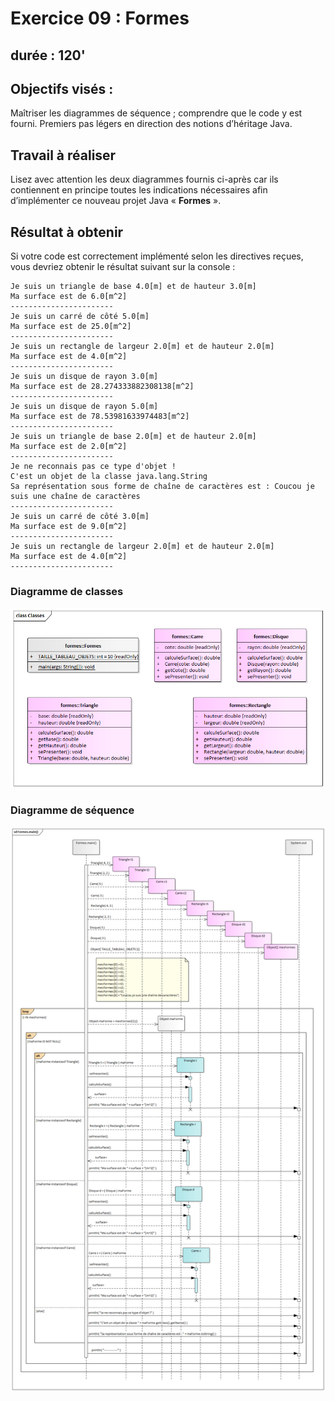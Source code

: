# Exercice 09 : Formes
## durée : 120'
## Objectifs visés :
Maîtriser les diagrammes de séquence ; comprendre que le code y est fourni. Premiers pas légers en direction des notions d’héritage Java.

## Travail à réaliser
Lisez avec attention les deux diagrammes fournis ci-après car ils contiennent en principe toutes les indications nécessaires afin d’implémenter ce nouveau projet Java « **Formes** ».

## Résultat à obtenir
Si votre code est correctement implémenté selon les directives reçues, vous devriez obtenir le résultat suivant sur la console :
```
Je suis un triangle de base 4.0[m] et de hauteur 3.0[m]
Ma surface est de 6.0[m^2]
-----------------------
Je suis un carré de côté 5.0[m]
Ma surface est de 25.0[m^2]
-----------------------
Je suis un rectangle de largeur 2.0[m] et de hauteur 2.0[m]
Ma surface est de 4.0[m^2]
-----------------------
Je suis un disque de rayon 3.0[m]
Ma surface est de 28.274333882308138[m^2]
-----------------------
Je suis un disque de rayon 5.0[m]
Ma surface est de 78.53981633974483[m^2]
-----------------------
Je suis un triangle de base 2.0[m] et de hauteur 2.0[m]
Ma surface est de 2.0[m^2]
-----------------------
Je ne reconnais pas ce type d'objet !
C'est un objet de la classe java.lang.String
Sa représentation sous forme de chaîne de caractères est : Coucou je suis une chaîne de caractères
-----------------------
Je suis un carré de côté 3.0[m]
Ma surface est de 9.0[m^2]
-----------------------
Je suis un rectangle de largeur 2.0[m] et de hauteur 2.0[m]
Ma surface est de 4.0[m^2]
-----------------------
```

### Diagramme de classes
![Diagramme de classes Formes](images/diagramme_classe.png)
### Diagramme de séquence
![Diagramme de séquences Formes](images/diagramme_sequence.png)
